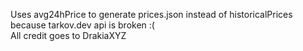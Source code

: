 Uses avg24hPrice to generate prices.json instead of historicalPrices because tarkov.dev api is broken :(  
All credit goes to DrakiaXYZ
